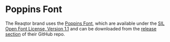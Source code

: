 # Poppins Font

The Reaqtor brand uses the [Poppins Font](https://github.com/itfoundry/Poppins), which are available under the [SIL Open Font License, Version 1.1](http://scripts.sil.org/OFL) and can be downloaded from the [release section](https://github.com/itfoundry/Poppins/releases) of their GitHub repo.
